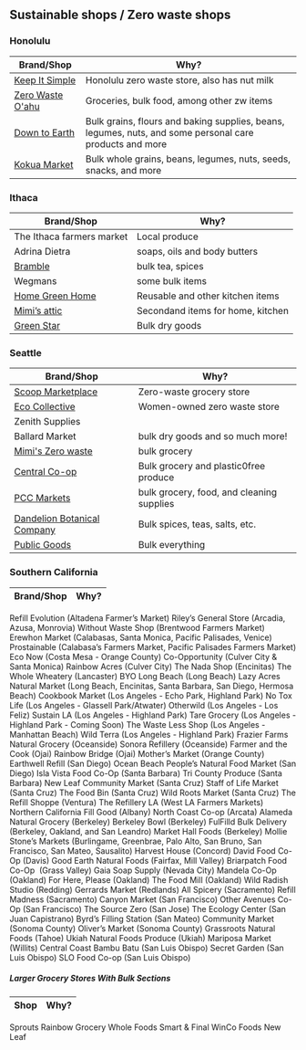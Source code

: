 ## Sustainable shops / Zero waste shops	

### Honolulu
| Brand/Shop | Why? |
| ------ | ------ |
| [Keep It Simple](https://www.keepitsimplezerowaste.com) | Honolulu zero waste store, also has nut milk |
| [Zero Waste O'ahu](https://www.zerowasteoahu.org) | Groceries, bulk food, among other zw items |
| [Down to Earth](https://www.downtoearth.org) | Bulk grains, flours and baking supplies, beans, legumes, nuts, and some personal care products and more |
| [Kokua Market](https://www.kokuamarket.com) | Bulk whole grains, beans, legumes, nuts, seeds, snacks, and more |


### Ithaca
| Brand/Shop | Why? |
| ------ | ------ |
The Ithaca farmers market | Local produce | 
Adrina Dietra | soaps, oils and body butters | 
[Bramble](https://www.brambleithaca.com/) | bulk tea, spices | 
Wegmans | some bulk items |
[Home Green Home](http://www.homegreenhome.com/) | Reusable and other kitchen items |
[Mimi’s attic](https://mimisatticithaca.com/) | Secondand items for home, kitchen |
[Green Star](https://greenstar.coop/) | Bulk dry goods

### Seattle
| Brand/Shop	| Why? |
| ------ | ------| 
[Scoop Marketplace](https://www.scoopmarketplace.com/) | Zero-waste grocery store | 
[Eco Collective](https://www.ecocollective.com/) | Women-owned zero waste store | 
Zenith Supplies |
Ballard Market | bulk dry goods and so much more! |
[Mimi's Zero waste](https://mimiszerowastemarket.com/) | bulk grocery |
[Central Co-op](https://www.centralcoop.coop/) | Bulk grocery and plastic0free produce |
[PCC Markets](https://www.pccmarkets.com/) | bulk grocery, food, and cleaning supplies |
[Dandelion Botanical Company](https://dandelionbotanical.com/) | Bulk spices, teas, salts, etc.|
[Public Goods](https://apublicshop.com/) | Bulk everything |

### Southern California
| Brand/Shop	| Why?	| 
| ------ | ------| 
Refill Evolution (Altadena Farmer’s Market)
Riley’s General Store (Arcadia, Azusa, Monrovia)
Without Waste Shop (Brentwood Farmers Market)
Erewhon Market (Calabasas, Santa Monica, Pacific Palisades, Venice)
Prostainable (Calabasa’s Farmers Market, Pacific Palisades Farmers Market)
Eco Now (Costa Mesa - Orange County)
Co-Opportunity (Culver City & Santa Monica)
Rainbow Acres (Culver City)
The Nada Shop (Encinitas)
The Whole Wheatery (Lancaster)
BYO Long Beach (Long Beach)
Lazy Acres Natural Market (Long Beach, Encinitas, Santa Barbara, San Diego, Hermosa Beach)
Cookbook Market (Los Angeles - Echo Park, Highland Park)
No Tox Life (Los Angeles - Glassell Park/Atwater)
Otherwild (Los Angeles - Los Feliz)
Sustain LA (Los Angeles - Highland Park)
Tare Grocery (Los Angeles - Highland Park - Coming Soon)
The Waste Less Shop (Los Angeles - Manhattan Beach)
Wild Terra (Los Angeles - Highland Park)
Frazier Farms Natural Grocery (Oceanside)
Sonora Refillery (Oceanside)
Farmer and the Cook (Ojai)
Rainbow Bridge (Ojai)
Mother’s Market (Orange County)
Earthwell Refill (San Diego)
Ocean Beach People’s Natural Food Market (San Diego)
Isla Vista Food Co-Op (Santa Barbara)
Tri County Produce (Santa Barbara)
New Leaf Community Market (Santa Cruz)
Staff of Life Market (Santa Cruz)
The Food Bin (Santa Cruz)
Wild Roots Market (Santa Cruz)
The Refill Shoppe (Ventura)
The Refillery LA (West LA Farmers Markets)
Northern California
Fill Good (Albany)
North Coast Co-op (Arcata)
Alameda Natural Grocery (Berkeley)
Berkeley Bowl (Berkeley)
FulFilld Bulk Delivery (Berkeley, Oakland, and San Leandro)
Market Hall Foods (Berkeley)
Mollie Stone’s Markets (Burlingame, Greenbrae, Palo Alto, San Bruno, San Francisco, San Mateo, Sausalito)
Harvest House (Concord)
David Food Co-Op (Davis)
Good Earth Natural Foods (Fairfax, Mill Valley)
Briarpatch Food Co-Op  (Grass Valley)
Gaia Soap Supply (Nevada City)
Mandela Co-Op (Oakland)
For Here, Please (Oakland)
The Food Mill (Oakland)
Wild Radish Studio (Redding)
Gerrards Market (Redlands)
All Spicery (Sacramento)
Refill Madness (Sacramento)
Canyon Market (San Francisco)
Other Avenues Co-Op (San Francisco)
The Source Zero (San Jose)
The Ecology Center (San Juan Capistrano)
Byrd’s Filling Station (San Mateo)
Community Market (Sonoma County)
Oliver’s Market (Sonoma County)
Grassroots Natural Foods (Tahoe)
Ukiah Natural Foods Produce (Ukiah)
Mariposa Market (Willits)
Central Coast
Bambu Batu (San Luis Obispo)
Secret Garden (San Luis Obispo)
SLO Food Co-op (San Luis Obispo)

##### Larger Grocery Stores With Bulk Sections
| Shop | Why? |
| ------ | ------ |
Sprouts
Rainbow Grocery
Whole Foods
Smart & Final
WinCo Foods
New Leaf	
